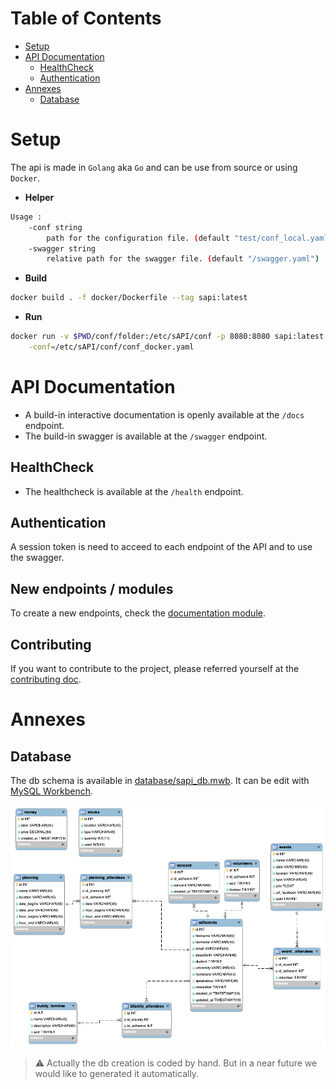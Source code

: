 # Table of Contents

- [Setup](#setup)
- [API Documentation](#api-documentation)
  - [HealthCheck](#healthcheck)
  - [Authentication](#authentication)
- [Annexes](#annexes)
  - [Database](#database)

# Setup

The api is made in `Golang` aka `Go` and can be use from source or using `Docker`.

- **Helper**

```bash
Usage :
    -conf string
        path for the configuration file. (default "test/conf_local.yaml")
    -swagger string
        relative path for the swagger file. (default "/swagger.yaml")
```

- **Build**

```bash
docker build . -f docker/Dockerfile --tag sapi:latest
```

- **Run**

```bash
docker run -v $PWD/conf/folder:/etc/sAPI/conf -p 8080:8080 sapi:latest \
    -conf=/etc/sAPI/conf/conf_docker.yaml
```

# API Documentation

- A build-in interactive documentation is openly available at the `/docs` endpoint.
- The build-in swagger is available at the `/swagger` endpoint.

## HealthCheck

- The healthcheck is available at the `/health` endpoint.

## Authentication

A session token is need to acceed to each endpoint of the API and to use the swagger.

## New endpoints / modules

To create a new endpoints, check the [documentation module](modules/README.md).

## Contributing

If you want to contribute to the project, please referred yourself at the [contributing doc](CONTRIBUTING.md).

# Annexes

## Database

The db schema is available in [database/sapi_db.mwb](database/sapi_db.mwb).
It can be edit with [MySQL Workbench](https://www.mysql.com/products/workbench/).

![DB schematique](./database/sapi_db.png)

> ⚠ Actually the db creation is coded by hand.
> But in a near future we would like to generated it automatically.
